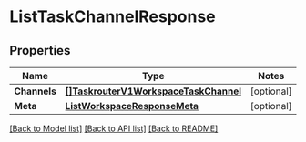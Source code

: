 # ListTaskChannelResponse

## Properties
Name | Type | Notes
------------ | ------------- | -------------
**Channels** | [**[]TaskrouterV1WorkspaceTaskChannel**](taskrouter.v1.workspace.task_channel.md) | [optional] 
**Meta** | [**ListWorkspaceResponseMeta**](ListWorkspaceResponse_meta.md) | [optional] 

[[Back to Model list]](../README.md#documentation-for-models) [[Back to API list]](../README.md#documentation-for-api-endpoints) [[Back to README]](../README.md)



